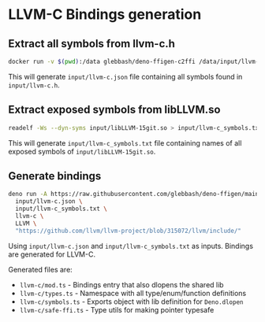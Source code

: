 # LLVM-C Bindings generation

## Extract all symbols from llvm-c.h

```sh
docker run -v $(pwd):/data glebbash/deno-ffigen-c2ffi /data/input/llvm-c.h > input/llvm-c.json
```

This will generate `input/llvm-c.json` file containing all symbols found in
`input/llvm-c.h`.

## Extract exposed symbols from libLLVM.so

```sh
readelf -Ws --dyn-syms input/libLLVM-15git.so > input/llvm-c_symbols.txt
```

This will generate `input/llvm-c_symbols.txt` file containing names of all
exposed symbols of `input/libLLVM-15git.so`.

## Generate bindings

```sh
deno run -A https://raw.githubusercontent.com/glebbash/deno-ffigen/main/mod.ts \
  input/llvm-c.json \
  input/llvm-c_symbols.txt \
  llvm-c \
  LLVM \
  "https://github.com/llvm/llvm-project/blob/315072/llvm/include/"
```

Using `input/llvm-c.json` and `input/llvm-c_symbols.txt` as inputs. Bindings are
generated for LLVM-C.

Generated files are:

- `llvm-c/mod.ts` - Bindings entry that also dlopens the shared lib
- `llvm-c/types.ts` - Namespace with all type/enum/function definitions
- `llvm-c/symbols.ts` - Exports object with lib definition for `Deno.dlopen`
- `llvm-c/safe-ffi.ts` - Type utils for making pointer typesafe
